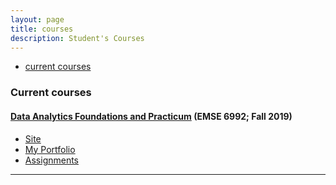 ```yaml
---
layout: page
title: courses
description: Student's Courses
---
```


<div class="navbar">
    <div class="navbar-inner">
        <ul class="nav">
            <li><a href="#current">current courses</a></li>
        </ul>
    </div>
</div>


### <a name="current"></a>Current courses

#### [Data Analytics Foundations and Practicum](http://bsharvey.github.io) (EMSE 6992; Fall 2019)

- [Site](https://alsilbert.github.io/)
- [My Portfolio](https://alsilbert.github.io/)
- [Assignments](https://github.com/alsilbert/EMSEDataAnalytics/tree/master/EMSE6992_Assignments)

---

